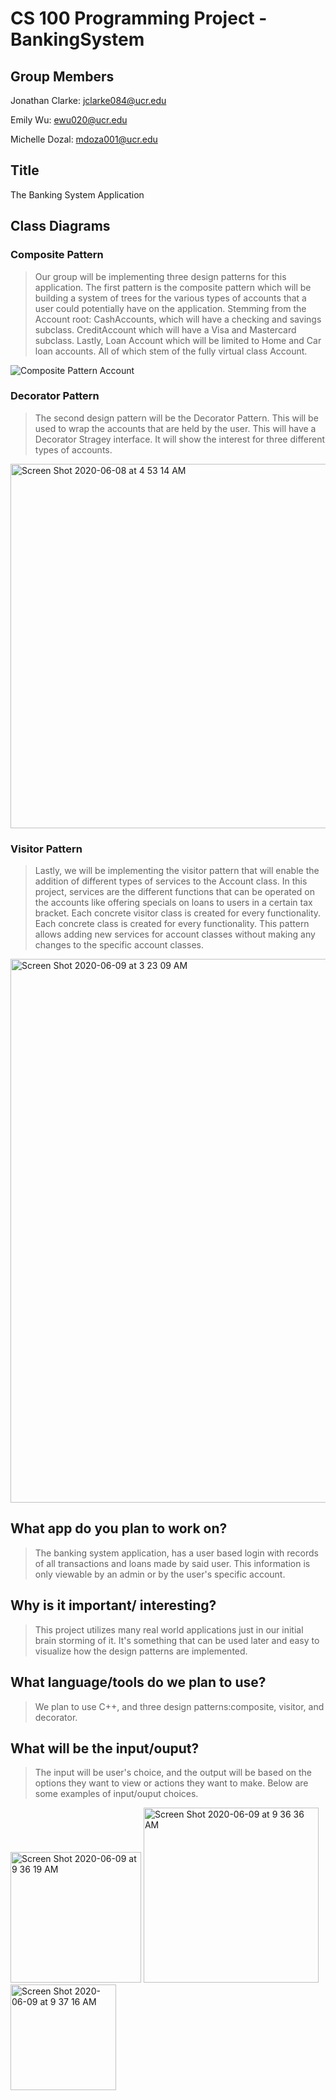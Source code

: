 # CS 100 Programming Project - BankingSystem

## Group Members 

Jonathan Clarke: jclarke084@ucr.edu

Emily Wu: ewu020@ucr.edu

Michelle Dozal: mdoza001@ucr.edu

## Title

The Banking System Application

## Class Diagrams

### Composite Pattern
>Our group will be implementing three design patterns for this application. The first pattern is the composite pattern which will be building a system of trees for the various types of accounts that a user could potentially have on the application. Stemming from the Account root: CashAccounts, which will have a checking and savings subclass. CreditAccount which will have a Visa and Mastercard subclass. Lastly, Loan Account which will be limited to Home and Car loan accounts. All of which stem of the fully virtual class Account.

![Composite Pattern Account](https://user-images.githubusercontent.com/60416759/81995526-7330d280-95ff-11ea-90a1-2e7d3334a0cb.png)

### Decorator Pattern
>The second design pattern will be the Decorator Pattern. This will be used to wrap the accounts that are held by the user. This will have a Decorator Stragey interface. It will show the interest for three different types of accounts. 

<img width="583" alt="Screen Shot 2020-06-08 at 4 53 14 AM" src="https://user-images.githubusercontent.com/62925991/84027637-244b3400-a944-11ea-923e-dba99f9f6ba2.png">

### Visitor Pattern
>Lastly, we will be implementing the visitor pattern that will enable the addition of different types of services to the Account class. In this project, services are the different functions that can be operated on the accounts like offering specials on loans to users in a certain tax bracket. Each concrete visitor class is created for every functionality. Each concrete class is created for every functionality. This pattern allows adding new services for account classes without making any changes to the specific account classes.

<img width="870" alt="Screen Shot 2020-06-09 at 3 23 09 AM" src="https://user-images.githubusercontent.com/62925991/84136744-941ef480-aa00-11ea-8614-43a2099ed247.png">


## What app do you plan to work on?

> The banking system application, has a user based login with records of all transactions and loans made by said user. This information is only viewable by an admin or by the user's specific account. 

## Why is it important/ interesting?

> This project utilizes many real world applications just in our initial brain storming of it. It's something that can be used later and easy to visualize how the design patterns are implemented.

## What language/tools do we plan to use?

> We plan to use C++, and three design patterns:composite, visitor, and decorator.

## What will be the input/ouput?

> The input will be user's choice, and the output will be based on the options they want to view or actions they want to make. Below are some examples of input/ouput choices.

<img width="209" alt="Screen Shot 2020-06-09 at 9 36 19 AM" src="https://user-images.githubusercontent.com/62925991/84179628-1b895980-aa3b-11ea-98a1-036fa152599b.png">
<img width="280" alt="Screen Shot 2020-06-09 at 9 36 36 AM" src="https://user-images.githubusercontent.com/62925991/84179644-204e0d80-aa3b-11ea-8ad1-6bc61db103db.png">
<img width="169" alt="Screen Shot 2020-06-09 at 9 37 16 AM" src="https://user-images.githubusercontent.com/62925991/84179655-2217d100-aa3b-11ea-976d-613125983292.png">
